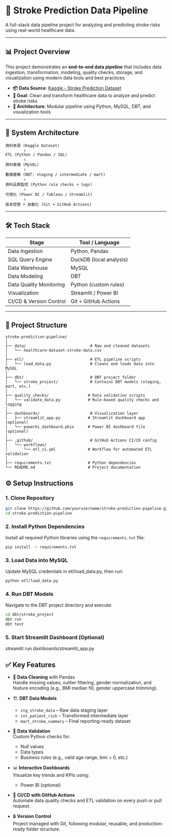 # 🧠 Stroke Prediction Data Pipeline

A full-stack data pipeline project for analyzing and predicting stroke risks using real-world healthcare data.

---

## 📊 Project Overview

This project demonstrates an **end-to-end data pipeline** that includes data ingestion, transformation, modeling, quality checks, storage, and visualization using modern data tools and best practices.

- **📦 Data Source**: [Kaggle - Stroke Prediction Dataset](https://www.kaggle.com/datasets/fedesoriano/stroke-prediction-dataset)
- **🎯 Goal**: Clean and transform healthcare data to analyze and predict stroke risks
- **🧱 Architecture**: Modular pipeline using Python, MySQL, DBT, and visualization tools

---

## 🧭 System Architecture

```text
資料來源 (Kaggle Dataset)
        ↓
ETL (Python / Pandas / SQL)
        ↓
資料倉儲 (MySQL)
        ↓
數據建模 (DBT: staging / intermediate / mart)
        ↓
資料品質監控 (Python rule checks + logs)
        ↓
可視化 (Power BI / Tableau / Streamlit)
        ↓
版本控管 + 自動化 (Git + GitHub Actions)

```

---

## 🛠 Tech Stack

| Stage                   | Tool / Language           |
|-------------------------|---------------------------|
| Data Ingestion          | Python, Pandas            |
| SQL Query Engine        | DuckDB (local analysis)   |
| Data Warehouse          | MySQL                     |
| Data Modeling           | DBT                       |
| Data Quality Monitoring | Python (custom rules)     |
| Visualization           | Streamlit / Power BI      |
| CI/CD & Version Control | Git + GitHub Actions      |

---

## 📁 Project Structure

```text
stroke-prediction-pipeline/
│
├── data/                            # Raw and cleaned datasets
│   └── healthcare-dataset-stroke-data.csv
│
├── etl/                             # ETL pipeline scripts
│   └── load_data.py                 # Cleans and loads data into MySQL
│
├── dbt/                             # DBT project folder
│   └── stroke_project/              # Contains DBT models (staging, mart, etc.)
│
├── quality_checks/                 # Data validation scripts
│   └── validate_data.py            # Rule-based quality checks and logging
│
├── dashboards/                      # Visualization layer
│   ├── streamlit_app.py            # Streamlit dashboard app (optional)
│   └── powerbi_dashboard.pbix      # Power BI dashboard file (optional)
│
├── .github/                         # GitHub Actions CI/CD config
│   └── workflows/
│       └── etl_ci.yml              # Workflow for automated ETL validation
│
├── requirements.txt                # Python dependencies
└── README.md                       # Project documentation
```
## ⚙️ Setup Instructions

### 1. Clone Repository

```bash
git clone https://github.com/yourusername/stroke-prediction-pipeline.git
cd stroke-prediction-pipeline
```
### 2. Install Python Dependencies

Install all required Python libraries using the `requirements.txt` file:

```bash
pip install -r requirements.txt

```
### 3. Load Data into MySQL

Update MySQL credentials in etl/load_data.py, then run:
```bash
python etl/load_data.py
```
### 4. Run DBT Models

Navigate to the DBT project directory and execute:
```bash
cd dbt/stroke_project
dbt run
dbt test
```
### 5. Start Streamlit Dashboard (Optional)
streamlit run dashboards/streamlit_app.py

## ✅ Key Features

- 🧼 **Data Cleaning** with Pandas  
  Handle missing values, outlier filtering, gender normalization, and feature encoding (e.g., BMI median fill, gender uppercase trimming).

- 🏗 **DBT Data Models**
  - `stg_stroke_data` – Raw data staging layer
  - `int_patient_risk` – Transformed intermediate layer
  - `mart_stroke_summary` – Final reporting-ready dataset

- 🧪 **Data Validation**  
  Custom Python checks for:
  - Null values
  - Data types
  - Business rules (e.g., valid age range, bmi > 0, etc.)

- 📊 **Interactive Dashboards**  
  Visualize key trends and KPIs using:
  - Power BI (optional)

- 🔁 **CI/CD with GitHub Actions**  
  Automate data quality checks and ETL validation on every push or pull request.

- 🔒 **Version Control**  
  Project managed with Git, following modular, reusable, and production-ready folder structure.

